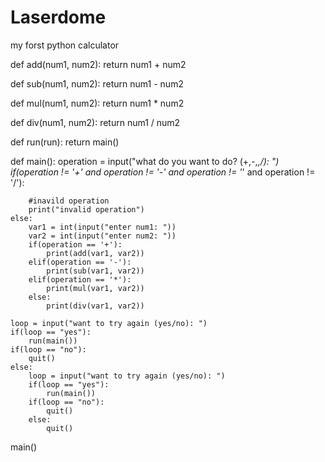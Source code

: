 Laserdome
=========

my forst python calculator

def add(num1, num2):
    return num1 + num2

def sub(num1, num2):
    return num1 - num2

def mul(num1, num2):
    return num1 * num2

def div(num1, num2):
    return num1 / num2

def run(run):
    return main() 

def main():
    operation = input("what do you want to do? (+,-,*,/): ")
    if(operation != '+'
       and operation != '-'
       and operation != '*'
       and operation != '/'):

        #inavild operation
        print("invalid operation")
    else:
        var1 = int(input("enter num1: "))
        var2 = int(input("enter num2: "))
        if(operation == '+'):
            print(add(var1, var2))
        elif(operation == '-'):
            print(sub(var1, var2))
        elif(operation == '*'):
            print(mul(var1, var2))
        else:
            print(div(var1, var2))

    loop = input("want to try again (yes/no): ")
    if(loop == "yes"):
        run(main())
    if(loop == "no"):
        quit()
    else:
        loop = input("want to try again (yes/no): ")
        if(loop == "yes"):
            run(main())
        if(loop == "no"):
            quit()
        else:
            quit()
            
main()

